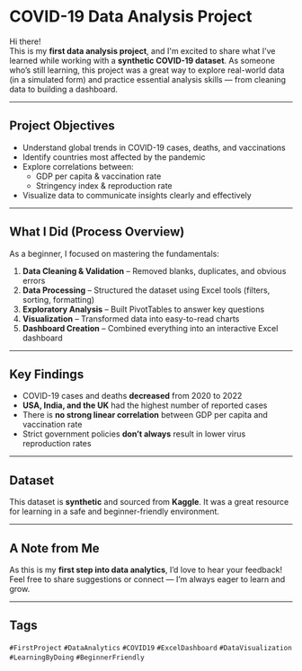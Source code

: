 # COVID-19 Data Analysis Project

Hi there!  
This is my **first data analysis project**, and I'm excited to share what I’ve learned while working with a **synthetic COVID-19 dataset**. As someone who’s still learning, this project was a great way to explore real-world data (in a simulated form) and practice essential analysis skills — from cleaning data to building a dashboard.

---

## Project Objectives
- Understand global trends in COVID-19 cases, deaths, and vaccinations  
- Identify countries most affected by the pandemic  
- Explore correlations between:
  - GDP per capita & vaccination rate  
  - Stringency index & reproduction rate  
- Visualize data to communicate insights clearly and effectively  

---

## What I Did (Process Overview)
As a beginner, I focused on mastering the fundamentals:
1. **Data Cleaning & Validation** – Removed blanks, duplicates, and obvious errors  
2. **Data Processing** – Structured the dataset using Excel tools (filters, sorting, formatting)  
3. **Exploratory Analysis** – Built PivotTables to answer key questions  
4. **Visualization** – Transformed data into easy-to-read charts  
5. **Dashboard Creation** – Combined everything into an interactive Excel dashboard  

---

## Key Findings
- COVID-19 cases and deaths **decreased** from 2020 to 2022  
- **USA, India, and the UK** had the highest number of reported cases  
- There is **no strong linear correlation** between GDP per capita and vaccination rate  
- Strict government policies **don’t always** result in lower virus reproduction rates  

---

## Dataset
This dataset is **synthetic** and sourced from **Kaggle**. It was a great resource for learning in a safe and beginner-friendly environment.

---

## A Note from Me
As this is my **first step into data analytics**, I’d love to hear your feedback!  
Feel free to share suggestions or connect — I’m always eager to learn and grow. 

---

## Tags
`#FirstProject` `#DataAnalytics` `#COVID19` `#ExcelDashboard` `#DataVisualization` `#LearningByDoing` `#BeginnerFriendly`
